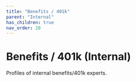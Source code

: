 ```yaml
---
title: "Benefits / 401k"
parent: "Internal"
has_children: true
nav_order: 20
---
```

# Benefits / 401k (Internal)
Profiles of internal benefits/401k experts.
